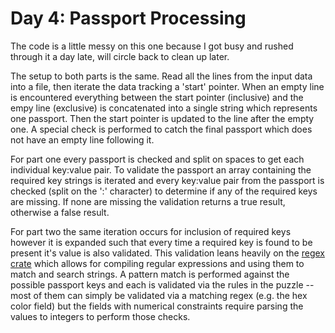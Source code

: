 # Day 4: Passport Processing

The code is a little messy on this one because I got busy and rushed through it a day late, will circle back to clean up later.

The setup to both parts is the same. Read all the lines from the input data into a file, then iterate the data tracking a 'start' pointer. When an empty line is encountered everything between the start pointer (inclusive) and the empy line (exclusive) is concatenated into a single string which represents one passport. Then the start pointer is updated to the line after the empty one. A special check is performed to catch the final passport which does not have an empty line following it.

For part one every passport is checked and split on spaces to get each individual key:value pair. To validate the passport an array containing the required key strings is iterated and every key:value pair from the passport is checked (split on the ':' character) to determine if any of the required keys are missing. If none are missing the validation returns a true result, otherwise a false result.

For part two the same iteration occurs for inclusion of required keys however it is expanded such that every time a required key is found to be present it's value is also validated. This validation leans heavily on the [regex crate](https://docs.rs/regex/1.4.2/regex/index.html) which allows for compiling regular expressions and using them to match and search strings. A pattern match is performed against the possible passport keys and each is validated via the rules in the puzzle -- most of them can simply be validated via a matching regex (e.g. the hex color field) but the fields with numerical constraints require parsing the values to integers to perform those checks.